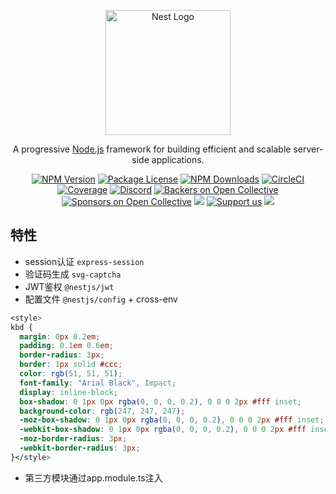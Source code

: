<p align="center">
  <a href="http://nestjs.com/" target="blank"><img src="https://nestjs.com/img/logo-small.svg" width="200" alt="Nest Logo" /></a>
</p>

  <p align="center">A progressive <a href="http://nodejs.org" target="_blank">Node.js</a> framework for building efficient and scalable server-side applications.</p>
    <p align="center">
<a href="https://www.npmjs.com/~nestjscore" target="_blank"><img src="https://img.shields.io/npm/v/@nestjs/core.svg" alt="NPM Version" /></a>
<a href="https://www.npmjs.com/~nestjscore" target="_blank"><img src="https://img.shields.io/npm/l/@nestjs/core.svg" alt="Package License" /></a>
<a href="https://www.npmjs.com/~nestjscore" target="_blank"><img src="https://img.shields.io/npm/dm/@nestjs/common.svg" alt="NPM Downloads" /></a>
<a href="https://circleci.com/gh/nestjs/nest" target="_blank"><img src="https://img.shields.io/circleci/build/github/nestjs/nest/master" alt="CircleCI" /></a>
<a href="https://coveralls.io/github/nestjs/nest?branch=master" target="_blank"><img src="https://coveralls.io/repos/github/nestjs/nest/badge.svg?branch=master#9" alt="Coverage" /></a>
<a href="https://discord.gg/G7Qnnhy" target="_blank"><img src="https://img.shields.io/badge/discord-online-brightgreen.svg" alt="Discord"/></a>
<a href="https://opencollective.com/nest#backer" target="_blank"><img src="https://opencollective.com/nest/backers/badge.svg" alt="Backers on Open Collective" /></a>
<a href="https://opencollective.com/nest#sponsor" target="_blank"><img src="https://opencollective.com/nest/sponsors/badge.svg" alt="Sponsors on Open Collective" /></a>
  <a href="https://paypal.me/kamilmysliwiec" target="_blank"><img src="https://img.shields.io/badge/Donate-PayPal-ff3f59.svg"/></a>
    <a href="https://opencollective.com/nest#sponsor"  target="_blank"><img src="https://img.shields.io/badge/Support%20us-Open%20Collective-41B883.svg" alt="Support us"></a>
  <a href="https://twitter.com/nestframework" target="_blank"><img src="https://img.shields.io/twitter/follow/nestframework.svg?style=social&label=Follow"></a>
</p>
  <!--[![Backers on Open Collective](https://opencollective.com/nest/backers/badge.svg)](https://opencollective.com/nest#backer)
  [![Sponsors on Open Collective](https://opencollective.com/nest/sponsors/badge.svg)](https://opencollective.com/nest#sponsor)-->

## 特性

- session认证 `express-session`
- 验证码生成 `svg-captcha`
- JWT鉴权 `@nestjs/jwt`
- 配置文件 `@nestjs/config` + cross-env

```css
<style>
kbd {
  margin: 0px 0.2em;
  padding: 0.1em 0.6em;
  border-radius: 3px;
  border: 1px solid #ccc;
  color: rgb(51, 51, 51);
  font-family: "Arial Black", Impact;
  display: inline-block;
  box-shadow: 0 1px 0px rgba(0, 0, 0, 0.2), 0 0 0 2px #fff inset;
  background-color: rgb(247, 247, 247);
  -moz-box-shadow: 0 1px 0px rgba(0, 0, 0, 0.2), 0 0 0 2px #fff inset;
  -webkit-box-shadow: 0 1px 0px rgba(0, 0, 0, 0.2), 0 0 0 2px #fff inset;
  -moz-border-radius: 3px;
  -webkit-border-radius: 3px;
}</style>
```

- 第三方模块通过app.module.ts注入
